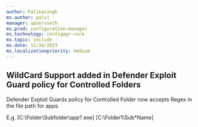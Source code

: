 ```yaml
---
author: Palikasingh
ms.author: palsi
manager: apoorvseth
ms.prod: configuration-manager
ms.technology: configmgr-core
ms.topic: include
ms.date: 11/24/2023
ms.localizationpriority: medium
---
```


## <a name="bkmk_DGEP"></a>  WildCard Support added in Defender Exploit Guard policy for Controlled Folders

<!--16704127-->
Defender Exploit Guards policy for Controlled Folder now accepts Regex in the file path for apps.

E.g. [C:\Folder\Subfolder\app?.exe] [C:\Folder1\Sub*Name]  
